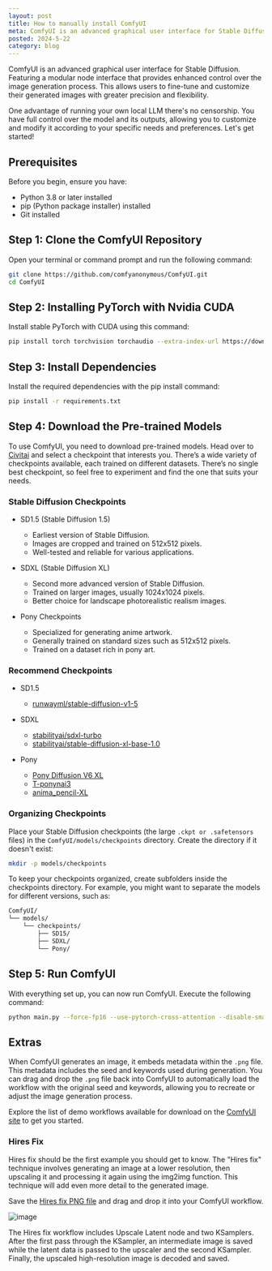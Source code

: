 ```yaml
---
layout: post
title: How to manually install ComfyUI
meta: ComfyUI is an advanced graphical user interface for Stable Diffusion, featuring a modular node interface that provides enhanced control over the image generation process. This allows users to fine-tune and customize their generated images with greater precision and flexibility.
posted: 2024-5-22
category: blog
---
```


ComfyUI is an advanced graphical user interface for Stable Diffusion. Featuring a modular node interface that provides enhanced control over the image generation process. This allows users to fine-tune and customize their generated images with greater precision and flexibility. 

One advantage of running your own local LLM there's no censorship. You have full control over the model and its outputs, allowing you to customize and modify it according to your specific needs and preferences. Let's get started!

## Prerequisites

Before you begin, ensure you have:
- Python 3.8 or later installed
- pip (Python package installer) installed
- Git installed

## Step 1: Clone the ComfyUI Repository

Open your terminal or command prompt and run the following command:

```bash
git clone https://github.com/comfyanonymous/ComfyUI.git
cd ComfyUI
```

## Step 2: Installing PyTorch with Nvidia CUDA

Install stable PyTorch with CUDA using this command:

```bash
pip install torch torchvision torchaudio --extra-index-url https://download.pytorch.org/whl/cu121
```

## Step 3: Install Dependencies

Install the required dependencies with the pip install command:

```bash
pip install -r requirements.txt
```

## Step 4: Download the Pre-trained Models

To use ComfyUI, you need to download pre-trained models. Head over to [Civitai](https://civitai.com/models) and select a checkpoint that interests you. There’s a wide variety of checkpoints available, each trained on different datasets. There’s no single best checkpoint, so feel free to experiment and find the one that suits your needs.

### Stable Diffusion Checkpoints

- SD1.5 (Stable Diffusion 1.5)
    - Earliest version of Stable Diffusion.
    - Images are cropped and trained on 512x512 pixels.
    - Well-tested and reliable for various applications.

- SDXL (Stable Diffusion XL)
    - Second more advanced version of Stable Diffusion.
    - Trained on larger images, usually 1024x1024 pixels.
    - Better choice for landscape photorealistic realism images.

- Pony Checkpoints
    - Specialized for generating anime artwork.
    - Generally trained on standard sizes such as 512x512 pixels.
    - Trained on a dataset rich in pony art.

### Recommend Checkpoints

- SD1.5
    - [runwayml/stable-diffusion-v1-5](https://huggingface.co/runwayml/stable-diffusion-v1-5/blob/main/v1-5-pruned.safetensors)

- SDXL
    - [stabilityai/sdxl-turbo](https://huggingface.co/stabilityai/sdxl-turbo/blob/main/sd_xl_turbo_1.0_fp16.safetensors)
    - [stabilityai/stable-diffusion-xl-base-1.0](https://huggingface.co/stabilityai/stable-diffusion-xl-base-1.0/blob/main/sd_xl_base_1.0.safetensors)

- Pony
    - [Pony Diffusion V6 XL](https://civitai.com/models/257749?modelVersionId=290640)
    - [T-ponynai3](https://civitai.com/models/317902?modelVersionId=469115)
    - [anima_pencil-XL](https://civitai.com/models/261336?modelVersionId=505691)

### Organizing Checkpoints

Place your Stable Diffusion checkpoints (the large `.ckpt or .safetensors` files) in the `ComfyUI/models/checkpoints` directory. Create the directory if it doesn't exist:

```bash
mkdir -p models/checkpoints
```

To keep your checkpoints organized, create subfolders inside the checkpoints directory. For example, you might want to separate the models for different versions, such as:

```markdown
ComfyUI/
└── models/
    └── checkpoints/
        ├── SD15/
        ├── SDXL/
        └── Pony/
```

## Step 5: Run ComfyUI

With everything set up, you can now run ComfyUI. Execute the following command:

```bash
python main.py --force-fp16 --use-pytorch-cross-attention --disable-smart-memory
```

## Extras

When ComfyUI generates an image, it embeds metadata within the `.png` file. This metadata includes the seed and keywords used during generation. You can drag and drop the `.png` file back into ComfyUI to automatically load the workflow with the original seed and keywords, allowing you to recreate or adjust the image generation process.

<div class="alert alert-primary" role="alert">
  Explore the list of demo workflows available for download on the <a href="https://comfyanonymous.github.io/ComfyUI_examples/">ComfyUI site</a> to get you started.
</div>

### Hires Fix

Hires fix should be the first example you should get to know. The "Hires fix" technique involves generating an image at a lower resolution, then upscaling it and processing it again using the img2img function. This technique will add even more detail to the generated image.

<div class="alert alert-primary" role="alert">
  Save the <a href="https://comfyanonymous.github.io/ComfyUI_examples/2_pass_txt2img/">Hires fix PNG file</a> and drag and drop it into your ComfyUI workflow.
</div>

![image](https://comfyanonymous.github.io/ComfyUI_examples/2_pass_txt2img/hiresfix_latent_workflow.png)

The Hires fix workflow includes Upscale Latent node and two KSamplers. After the first pass through the KSampler, an intermediate image is saved while the latent data is passed to the upscaler and the second KSampler. Finally, the upscaled high-resolution image is decoded and saved.
